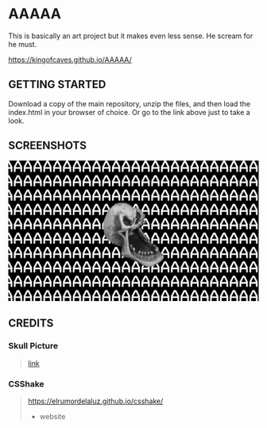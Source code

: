 # AAAAA
This is basically an art project but it makes even less sense. He scream for he must.

https://kingofcaves.github.io/AAAAA/

## GETTING STARTED
Download a copy of the main repository, unzip the files, and then load the index.html in your browser of choice. Or go to the link above just to take a look.

## SCREENSHOTS
![picture of the screaming skull](./docs/AAAAA-1.png)

## CREDITS

### Skull Picture

> [link](https://images-na.ssl-images-amazon.com/images/I/71zAwng1MNL._SL1200_.jpg)

### CSShake

> https://elrumordelaluz.github.io/csshake/
>   - website